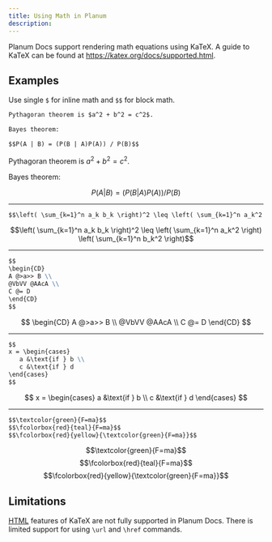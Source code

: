 ```yaml
---
title: Using Math in Planum
description:
---
```


Planum Docs support rendering math equations using KaTeX. A guide to KaTeX can be found at <https://katex.org/docs/supported.html>.

## Examples

Use single `$` for inline math and `$$` for block math.

```markdown
Pythagoran theorem is $a^2 + b^2 = c^2$.

Bayes theorem:

$$P(A | B) = (P(B | A)P(A)) / P(B)$$
```

Pythagoran theorem is $a^2 + b^2 = c^2$.

Bayes theorem:

$$P(A | B) = (P(B | A)P(A)) / P(B)$$

---

```markdown
$$\left( \sum_{k=1}^n a_k b_k \right)^2 \leq \left( \sum_{k=1}^n a_k^2 \right) \left( \sum_{k=1}^n b_k^2 \right)$$
```

$$\left( \sum_{k=1}^n a_k b_k \right)^2 \leq \left( \sum_{k=1}^n a_k^2 \right) \left( \sum_{k=1}^n b_k^2 \right)$$

---

```markdown
$$
\begin{CD}
A @>a>> B \\
@VbVV @AAcA \\
C @= D
\end{CD}
$$
```

$$
\begin{CD}
A @>a>> B \\
@VbVV @AAcA \\
C @= D
\end{CD}
$$

---

```markdown
$$
x = \begin{cases}
   a &\text{if } b \\
   c &\text{if } d
\end{cases}
$$
```

$$
x = \begin{cases}
   a &\text{if } b \\
   c &\text{if } d
\end{cases}
$$

---

```markdown
$$\textcolor{green}{F=ma}$$
$$\fcolorbox{red}{teal}{F=ma}$$
$$\fcolorbox{red}{yellow}{\textcolor{green}{F=ma}}$$
```

$$\textcolor{green}{F=ma}$$
$$\fcolorbox{red}{teal}{F=ma}$$
$$\fcolorbox{red}{yellow}{\textcolor{green}{F=ma}}$$

## Limitations

[HTML](https://katex.org/docs/supported.html#html) features of KaTeX are not fully supported in Planum Docs. There is limited support for using `\url` and `\href` commands.
